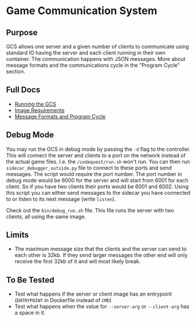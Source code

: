 # Game Communication System

## Purpose
GCS allows one server and a given number of clients to communicate using standard IO having the server and each client
running in their own container. The communication happens with JSON messages. More about message formats and the
communications cycle in the "Program Cycle" section.

## Full Docs

- [Running the GCS](docs/running_the_gcs.md)
- [Image Requirements](docs/image_requirements.md)
- [Message Formats and Program Cycle](docs/interface.md)

## Debug Mode

You may run the GCS in debug mode by passing the `-d` flag to the controller. This will connect the server and clients
to a port on the network instead of the actual game files. I.e. the `/codequest/run.sh` won't run. You can then run
`sidecar_debugger_outside.py` file to connect to these ports and send messages. The script would require the port
number. The port number in debug mode would be 6000 for the server and will start from 6001 for each client. So if you
have two clients their ports would be 6001 and 6002. Using this script you can either send messages to the sidecar
you have connected to or listen to its next message (write `listen`).

Check out the `bin/debug_run.sh` file. This file runs the server with two clients, all using the same image.

## Limits
- The maximum message size that the clients and the server can send to each other is 32kb. If they send larger messages
the other end will only receive the first 32kb of it and will most likely break.

## To Be Tested
- Test what happens if the server or client image has an entrypoint (`ENTRYPOINT` in Dockerfile instead of `CMD`)
- Test what happens when the value for `--server-arg` or `--client-arg` has a space in it.

